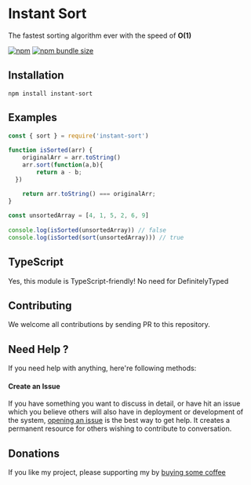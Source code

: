 Instant Sort
============

The fastest sorting algorithm ever with the speed of **O(1)**

[![npm](https://img.shields.io/npm/v/instant-sort.svg)](http://npm.im/instant-sort)
[![npm bundle size](https://img.shields.io/bundlephobia/min/instant-sort)](https://bundlephobia.com/result?p=instant-sort)

Installation
------------

```
npm install instant-sort
```

Examples
--------

```javascript
const { sort } = require('instant-sort')
 
function isSorted(arr) {
	originalArr = arr.toString() 
	arr.sort(function(a,b){
		return a - b; 
  })

	return arr.toString() === originalArr;
}
 
const unsortedArray = [4, 1, 5, 2, 6, 9]
 
console.log(isSorted(unsortedArray)) // false
console.log(isSorted(sort(unsortedArray))) // true
```

TypeScript
----------

Yes, this module is TypeScript-friendly! No need for DefinitelyTyped

Contributing
------------

We welcome all contributions by sending PR to this repository.

Need Help ?
-----------

If you need help with anything, here're following methods:

#### Create an Issue

If you have something you want to discuss in detail, or have hit an issue which you believe others will also have in deployment or development of the system, [opening an issue](https://github.com/rayriffy/rayriffy-h/issues) is the best way to get help. It creates a permanent resource for others wishing to contribute to conversation.

Donations
---------

If you like my project, please supporting my by [buying some coffee](https://www.buymeacoffee.com/rayriffy)
